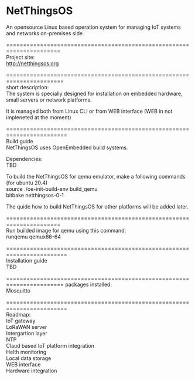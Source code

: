 # NetThingsOS
An opensource Linux based operation system for managing IoT systems and networks on-premises side.   


======================================================================  
Project site:  
http://netthingsos.org

=======================================================================  
short description:  
The system is specially designed for installation on embedded hardware, small servers or network platforms.  

It is managed both from Linux CLI or from WEB interface (WEB in not impleneted at the moment)  




========================================================================  
Build guide  
NetThingsOS uses OpenEmbedded build systems.   

Dependencies:   
TBD  

To build the NetThingsOS for qemu emulator, make a following commands (for ubuntu 20.4)  
source ./oe-init-build-env build_qemu   
bitbake netthingsos-0-1  


The quide how to build NetThingsOS for other platforms will be added later. 


======================================================================  
Run builded image for qemu using this command:  
runqemu qemux86-64  



========================================================================    
Installation guide  
TBD  



=======================================================================
packages installed:  
Mosquitto  



========================================================================  
Roadmap:  
IoT gateway  
LoRaWAN server  
Intergartion layer  
NTP  
Claud based IoT platform integration  
Helth monitoring  
Local data storage  
WEB interface  
Hardware integration  




